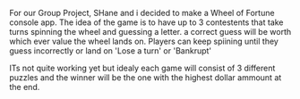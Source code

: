 For our Group Project, SHane and i decided to make a Wheel of Fortune console app.
The idea of the game is to have up to 3 contestents that take turns spinning the wheel and guessing a letter.
a correct guess will be worth which ever value the wheel lands on.  Players can keep spiining until they guess
incorrectly or land on 'Lose a turn' or 'Bankrupt'

ITs not quite working yet but idealy each game will consist of 3 different puzzles and the winner will be the one with
the highest dollar ammount at the end.
